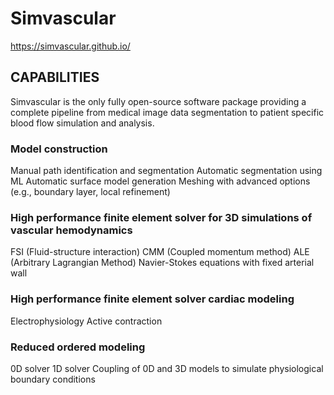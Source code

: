 # Simvascular

https://simvascular.github.io/

## CAPABILITIES

Simvascular is the only fully open-source software package providing a complete pipeline from medical image data segmentation to patient specific blood flow simulation and analysis.

### Model construction

 Manual path identification and segmentation
 Automatic segmentation using ML
 Automatic surface model generation
 Meshing with advanced options (e.g., boundary layer, local refinement)

### High performance finite element solver for 3D simulations of vascular hemodynamics

 FSI (Fluid-structure interaction)
 CMM (Coupled momentum method)
 ALE (Arbitrary Lagrangian Method)
 Navier-Stokes equations with fixed arterial wall
 
### High performance finite element solver cardiac modeling

 Electrophysiology
 Active contraction
 
### Reduced ordered modeling

 0D solver
 1D solver
 Coupling of 0D and 3D models to simulate physiological boundary conditions